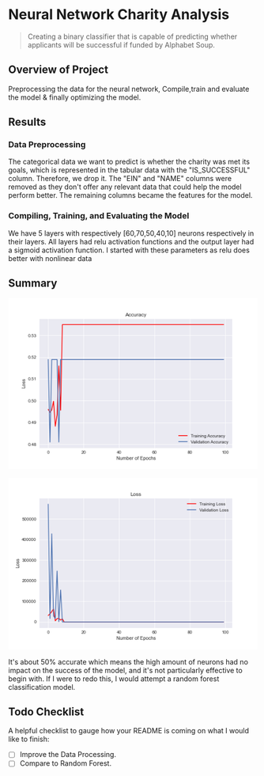 # Neural Network Charity Analysis

> Creating a binary classifier that is capable of predicting whether applicants will be successful if funded by Alphabet Soup.

## Overview of Project

Preprocessing the data for the neural network, Compile,train and evaluate the model & finally optimizing the model.

## Results

### Data Preprocessing

The categorical data we want to predict is whether the charity was met its goals, which is represented in the tabular data with the "IS_SUCCESSFUL" column. Therefore, we drop it. The "EIN" and "NAME" columns were removed as they don't offer any relevant data that could help the model perform better. The remaining columns became the features for the model.

### Compiling, Training, and Evaluating the Model
We have 5 layers with respectively [60,70,50,40,10] neurons respectively in their layers. All layers had relu activation functions and the output layer had a sigmoid activation function. I started with these parameters as relu does better with nonlinear data

## Summary

![accuracy](./resources/accuracy.png)

![loss](./resources/loss.png)

It's about 50% accurate which means the high amount of neurons had no impact on the success of the model, and it's not particularly effective to begin with. If I were to redo this, I would attempt a random forest classification model.



## Todo Checklist

A helpful checklist to gauge how your README is coming on what I would like to finish:

- [ ] Improve the Data Processing.
- [ ] Compare to Random Forest.
